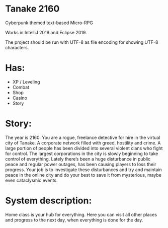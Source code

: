 # Tanake 2160
Cyberpunk themed text-based Micro-RPG

Works in IntelliJ 2019 and Eclipse 2019.

The project should be run with UTF-8 as file encoding for showing UTF-8 characters.

# Has:

- XP / Leveling 
- Combat 
- Shop
- Casino
- Story

# Story:
The year is 2160. You are a rogue, freelance detective for hire in the virtual
city of Tanake. A corporate network filled with greed, hostility and crime. 
A large portion of people has been divided into several violent clans who fight for control. 
The largest corporations in the city is slowly beginning to take control of everything.
Lately there’s been a huge disturbance in public peace and regular power outages,
has been causing players to loss their progress. Your job is to investigate
these disturbances and try and maintain peace in the online city 
and do your best to save it from mysterious, maybe even cataclysmic events.

# System description:
Home class is your hub for everything. Here you can visit all other places and progress to the next day, when everything is done for the day. 
